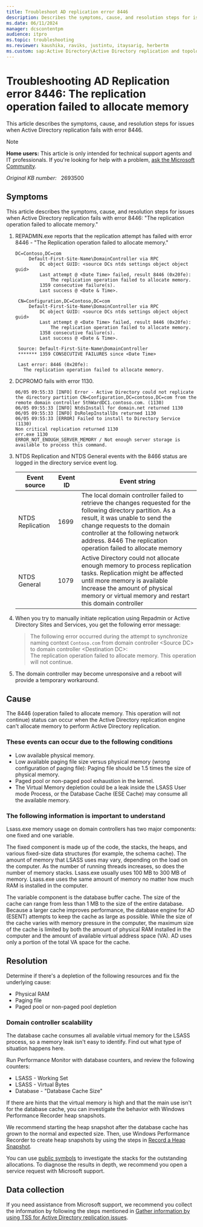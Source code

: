 ```yaml
---
title: Troubleshoot AD replication error 8446
description: Describes the symptoms, cause, and resolution steps for issues when Active Directory replication fails with error 8446.
ms.date: 06/11/2024
manager: dcscontentpm
audience: itpro
ms.topic: troubleshooting
ms.reviewer: kaushika, raviks, justintu, itaysarig, herbertm
ms.custom: sap:Active Directory\Active Directory replication and topology, csstroubleshoot
---
```

# Troubleshooting AD Replication error 8446: The replication operation failed to allocate memory

This article describes the symptoms, cause, and resolution steps for issues when Active Directory replication fails with error 8446.

> [!NOTE]
> **Home users:** This article is only intended for technical support agents and IT professionals. If you're looking for help with a problem, [ask the Microsoft Community](https://answers.microsoft.com).

_Original KB number:_ &nbsp; 2693500

## Symptoms

This article describes the symptoms, cause, and resolution steps for issues when Active Directory replication fails with error 8446: "The replication operation failed to allocate memory."

1. REPADMIN.exe reports that the replication attempt has failed with error 8446 - "The Replication operation failed to allocate memory."  

   ```output
   DC=Contoso,DC=com  
        Default-First-Site-Name\DomainController via RPC  
            DC object GUID: <source DCs ntds settings object object guid>  
            Last attempt @ <Date Time> failed, result 8446 (0x20fe):  
                The replication operation failed to allocate memory.  
            1359 consecutive failure(s).  
            Last success @ <Date & Time>.  
    
    CN=Configuration,DC=Contoso,DC=com  
        Default-First-Site-Name\DomainController via RPC  
            DC object GUID: <source DCs ntds settings object object guid>  
            Last attempt @ <Date Time> failed, result 8446 (0x20fe):  
                The replication operation failed to allocate memory.  
            1358 consecutive failure(s).  
            Last success @ <Date & Time>.  
    
    Source: Default-First-Site-Name\DomainController  
    ******* 1359 CONSECUTIVE FAILURES since <Date Time>  
    
    Last error: 8446 (0x20fe):  
      The replication operation failed to allocate memory.  
    ```
2. DCPROMO fails with error 1130.

    ```output
    06/05 09:55:33 [INFO] Error - Active Directory could not replicate the directory partition CN=Configuration,DC=contoso,DC=com from the remote domain controller 5thWardDC1.contoso.com. (1130)  
    06/05 09:55:33 [INFO] NtdsInstall for domain.net returned 1130  
    06/05 09:55:33 [INFO] DsRolepInstallDs returned 1130  
    06/05 09:55:33 [ERROR] Failed to install to Directory Service (1130)  
    Non critical replication returned 1130  
    err.exe 1130  
    ERROR_NOT_ENOUGH_SERVER_MEMORY / Not enough server storage is available to process this command.
    ```

3. NTDS Replication and NTDS General events with the 8466 status are logged in the directory service event log.  

    | Event source| Event ID| Event string |
    |---|---|---|
    | NTDS Replication| 1699| The local domain controller failed to retrieve the changes requested for the following directory partition. As a result, it was unable to send the change requests to the domain controller at the following network address. 8446 The replication operation failed to allocate memory |
    | NTDS General| 1079| Active Directory could not allocate enough memory to process replication tasks. Replication might be affected until more memory is available Increase the amount of physical memory or virtual memory and restart this domain controller |

4. When you try to manually initiate replication using Repadmin or Active Directory Sites and Services, you get the following error message:

    > The following error occurred during the attempt to synchronize naming context `Contoso.com` from domain controller \<Source DC> to domain controller \<Destination DC>:  
    The replication operation failed to allocate memory. This operation will not continue.  

5. The domain controller may become unresponsive and a reboot will provide a temporary workaround.  

## Cause

The 8446 (operation failed to allocate memory. This operation will not continue) status can occur when the Active Directory replication engine can't allocate memory to perform Active Directory replication.

### These events can occur due to the following conditions

- Low available physical memory.
- Low available paging file size versus physical memory (wrong configuration of paging file): Paging file should be 1.5 times the size of physical memory.
- Paged pool or non-paged pool exhaustion in the kernel.  
- The Virtual Memory depletion could be a leak inside the LSASS User mode Process, or the Database Cache (ESE Cache) may consume all the available memory.  

### The following information is important to understand

Lsass.exe memory usage on domain controllers has two major components: one fixed and one variable.

The fixed component is made up of the code, the stacks, the heaps, and various fixed-size data structures (for example, the schema cache). The amount of memory that LSASS uses may vary, depending on the load on the computer. As the number of running threads increases, so does the number of memory stacks. Lsass.exe usually uses 100 MB to 300 MB of memory. Lsass.exe uses the same amount of memory no matter how much RAM is installed in the computer.

The variable component is the database buffer cache. The size of the cache can range from less than 1 MB to the size of the entire database. Because a larger cache improves performance, the database engine for AD (ESENT) attempts to keep the cache as large as possible. While the size of the cache varies with memory pressure in the computer, the maximum size of the cache is limited by both the amount of physical RAM installed in the computer and the amount of available virtual address space (VA). AD uses only a portion of the total VA space for the cache.

## Resolution

Determine if there's a depletion of the following resources and fix the underlying cause:

- Physical RAM
- Paging file
- Paged pool or non-paged pool depletion

### Domain controller scalability

The database cache consumes all available virtual memory for the LSASS process, so a memory leak isn't easy to identify. Find out what type of situation happens here.

Run Performance Monitor with database counters, and review the following counters:

- LSASS - Working Set
- LSASS - Virtual Bytes
- Database - "Database Cache Size"

If there are hints that the virtual memory is high and that the main use isn't for the database cache, you can investigate the behavior with Windows Performance Recorder heap snapshots.
 
We recommend starting the heap snapshot after the database cache has grown to the normal and expected size. Then, use Windows Performance Recorder to create heap snapshots by using the steps in [Record a Heap Snapshot](/windows-hardware/test/wpt/record-heap-snapshot).
 
You can use [public symbols](/windows-hardware/drivers/debugger/microsoft-public-symbols) to investigate the stacks for the outstanding allocations. To diagnose the results in depth, we recommend you open a service request with Microsoft support.

## Data collection

If you need assistance from Microsoft support, we recommend you collect the information by following the steps mentioned in [Gather information by using TSS for Active Directory replication issues](../../windows-client/windows-troubleshooters/gather-information-using-tss-ad-replication.md).
